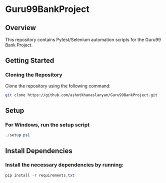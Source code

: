 # Guru99BankProject

## Overview

This repository contains Pytest/Selenium automation scripts for the Guru99 Bank Project.

## Getting Started

### Cloning the Repository

Clone the repository using the following command:

```sh
git clone https://github.com/ashotkhanaslanyan/Guru99BankProject.git
```

## Setup

### For Windows, run the setup script

```ps1
./setup.ps1
```

## Install Dependencies

### Install the necessary dependencies by running:

```ps1
pip install -r requirements.txt
```
